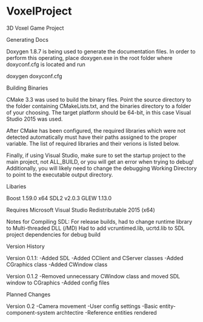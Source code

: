 # VoxelProject
3D Voxel Game Project

Generating Docs

Doxygen 1.8.7 is being used to generate the documentation files. In order to perform this operating, place
doxygen.exe in the root folder where doxyconf.cfg is located and run

doxygen doxyconf.cfg

Building Binaries

CMake 3.3 was used to build the binary files. Point the source directory to the folder containing CMakeLists.txt, and the binaries directory
to a folder of your choosing. The target platform should be 64-bit, in this case Visual Studio 2015 was used.

After CMake has been configured, the required libraries which were not detected automatically must have their paths assigned to the proper
variable. The list of required libraries and their verions is listed below.

Finally, if using Visual Studio, make sure to set the startup project to the main project, not ALL_BUILD, or you will get an error
when trying to debug! Additionally, you will likely need to change the debugging Working Directory to point to the executable output directory.

Libaries

Boost 1.59.0 x64
SDL2 v2.0.3
GLEW 1.13.0


Requires Microsoft Visual Studio Redistributable 2015 (x64)

Notes for Compiling SDL:
For release builds, had to change runtime library to Multi-threaded DLL (/MD)
Had to add vcruntimed.lib, ucrtd.lib to SDL project dependencies for debug build

Version History

Version 0.1.1:
-Added SDL
-Added CClient and CServer classes
-Added CGraphics class
-Added CWindow class

Version 0.1.2
-Removed unnecessary CWindow class and moved SDL window to CGraphics
-Added config files

Planned Changes

Version 0.2
-Camera movement
-User config settings
-Basic entity-component-system archtectire
-Reference entities rendered